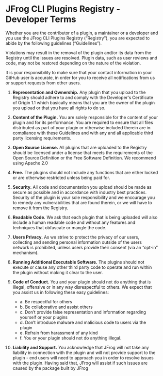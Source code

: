 # JFrog CLI Plugins Registry - Developer Terms

Whether you are the contributor of a plugin, a maintainer or a developer and you use the JFrog CLI Plugins Registry (“Registry”), you are expected to abide by the following guidelines (“Guidelines”).

Violations may result in the removal of the plugin and/or its data from the Registry until the issues are resolved. Plugin data, such as user reviews and code, may not be restored depending on the nature of the violation.

It is your responsibility to make sure that your contact information in your GitHub user is accurate, in order for you to receive all notifications from us or support requests from other users.

1. **Representation and Ownership.** Any plugin that you upload to the Registry should adhere to and comply with the Developer's Certificate of Origin 1.1 which basically means that you are the owner of the plugin you upload or that you have all rights to do so.

2. **Content of the Plugin.** You are solely responsible for the content of your plugin and for its performance. You are required to ensure that all files distributed as part of your plugin or otherwise included therein are in compliance with these Guidelines and with any and all applicable third party licensing requirements.

3. **Open Source License.** All plugins that are uploaded to the Registry should be licensed under a license that meets the requirements of the Open Source Definition or the Free Software Definition. We recommend using Apache 2.0

4. **Free.** The plugins should not include any functions that are either locked or are otherwise restricted unless being paid for.

5. **Security.** All code and documentation you upload should be made as secure as possible and in accordance with industry best practices. Security of the plugin is your sole responsibility and we encourage you to remedy any vulnerabilities that are found therein, or we will have to remove it from the Registry. 

6. **Readable Code.** We ask that each plugin that is being uploaded will also include a human readable code and without any features and techniques that obfuscate or mangle  the code. 

7. **Users Privacy.** As we strive to protect the privacy of our users, collecting and sending  personal information outside of the users network is prohibited, unless users provide their consent (via an “opt-in” mechanism). 

8. **Running Additional Executable Software.** The plugins should not execute or cause any other third party code to operate and run within the plugin without making it clear to the user.

9. **Code of Conduct.** You and your plugin should not do anything that is illegal, offensive or in any way disrespectful to others. We expect that you assist us in following these easy guidelines:
    * a. Be respectful for others
    * b. Be collaborative and assist others
    * c. Don’t provide false representation and information regarding yourself or your plugins
    * d. Don’t introduce malware and malicious code to users via the plugin
    * e. Refrain from harassment of any kind
    * f. You or your plugin should not do anything illegal.

10. **Liability and Support.** You acknowledge that JFrog will not take any liability in connection with the plugin and will not provide support to the plugin - end users will need to approach you in order to resolve issues with the plugin. Having said that, JFrog will assist if such issues are caused by the package built by JFrog
